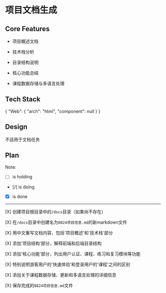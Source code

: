 # 项目文档生成

## Core Features

- 项目概述文档

- 技术栈分析

- 目录结构说明

- 核心功能总结

- 课程数据存储与多语言处理

## Tech Stack

{
  "Web": {
    "arch": "html",
    "component": null
  }
}

## Design

不适用于文档任务

## Plan

Note: 

- [ ] is holding
- [/] is doing
- [X] is done

---

[X] 创建项目根目录中的`/docs`目录（如果尚不存在）

[X] 在`/docs`目录中创建名为`0824项目信息.md`的新markdown文件

[X] 用中文重写文档内容，包括'项目概述'和'技术栈'部分

[X] 添加'项目结构'部分，解释前端和后端目录结构

[X] 添加'核心功能'部分，列出用户认证、课程、练习和复习模块等功能

[X] 特别说明游客用户的'快速体验'和登录用户的'课程'之间的区别

[X] 添加关于课程数据存储、更新和多语言处理的详细信息

[X] 保存完成的`0824项目信息.md`文件
